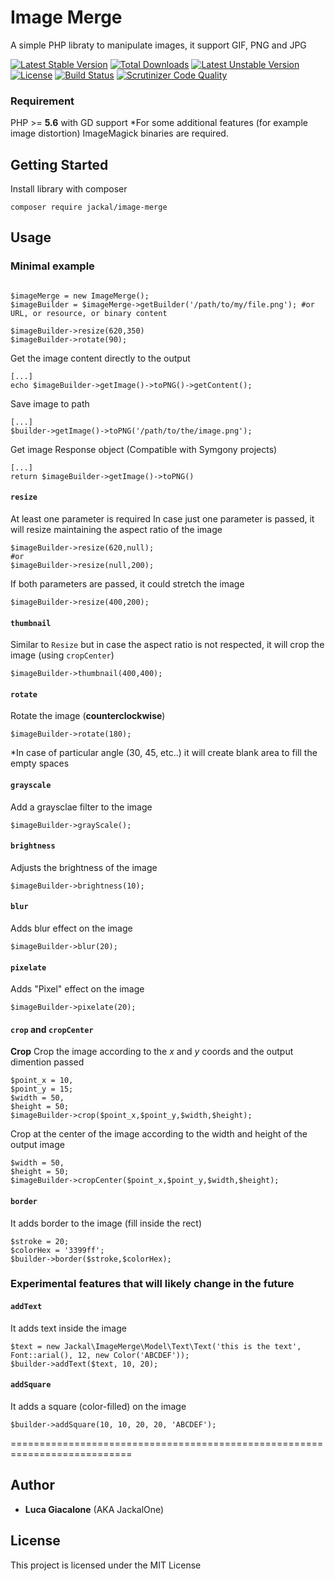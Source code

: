 # Image Merge
A simple PHP libraty to manipulate images, it support GIF, PNG and JPG

[![Latest Stable Version](https://poser.pugx.org/jackal/image-merge/v/stable)](https://packagist.org/packages/jackal/image-merge)
[![Total Downloads](https://poser.pugx.org/jackal/image-merge/downloads)](https://packagist.org/packages/jackal/image-merge)
[![Latest Unstable Version](https://poser.pugx.org/jackal/image-merge/v/unstable)](https://packagist.org/packages/jackal/image-merge)
[![License](https://poser.pugx.org/jackal/image-merge/license)](https://packagist.org/packages/jackal/image-merge)
[![Build Status](https://travis-ci.org/lucajackal85/BinLocator.svg?branch=master)](https://travis-ci.org/lucajackal85/BinLocator)
[![Scrutinizer Code Quality](https://scrutinizer-ci.com/g/lucajackal85/ImageMerge/badges/quality-score.png?b=master)](https://scrutinizer-ci.com/g/lucajackal85/ImageMerge/?branch=master)

### Requirement
PHP >= **5.6** with GD support
*For some additional features (for example image distortion) ImageMagick binaries are required.

## Getting Started
Install library with composer
```
composer require jackal/image-merge
```
## Usage
### Minimal example
```

$imageMerge = new ImageMerge();
$imageBuilder = $imageMerge->getBuilder('/path/to/my/file.png'); #or URL, or resource, or binary content

$imageBuilder->resize(620,350)
$imageBuilder->rotate(90);
```
Get the image content directly to the output     
```
[...]
echo $imageBuilder->getImage()->toPNG()->getContent();  
```
Save image to path
```
[...]
$builder->getImage()->toPNG('/path/to/the/image.png');
```
Get image Response object (Compatible with Symgony projects)
```
[...]
return $imageBuilder->getImage()->toPNG()
```

#### `resize`
At least one parameter is required
In case just one parameter is passed, it will resize maintaining the aspect ratio of the image
```
$imageBuilder->resize(620,null);
#or
$imageBuilder->resize(null,200);
```
If both parameters are passed, it could stretch the image
```
$imageBuilder->resize(400,200);
```
#### `thumbnail`
Similar to `Resize` but in case the aspect ratio is not respected, it will crop the image (using `cropCenter`)
```
$imageBuilder->thumbnail(400,400);
```
#### `rotate`
Rotate the image (**counterclockwise**)
```
$imageBuilder->rotate(180);
```
*In case of particular angle (30, 45, etc..) it will create blank area to fill the empty spaces
#### `grayscale`
Add a graysclae filter to the image
```
$imageBuilder->grayScale();
```
#### `brightness`
Adjusts the brightness of the image
```
$imageBuilder->brightness(10);
```
#### `blur`
Adds blur effect on the image
```
$imageBuilder->blur(20);
```
#### `pixelate`
Adds "Pixel" effect on the image
```
$imageBuilder->pixelate(20);
```
#### `crop` and `cropCenter`
**Crop** 
Crop the image according to the *x* and *y* coords and the output dimention passed
```
$point_x = 10,
$point_y = 15;
$width = 50,
$height = 50;
$imageBuilder->crop($point_x,$point_y,$width,$height);
```
Crop at the center of the image according to the width and height of the output image
```
$width = 50,
$height = 50;
$imageBuilder->cropCenter($point_x,$point_y,$width,$height);
```
#### `border`
It adds border to the image (fill inside the rect)
```
$stroke = 20;
$colorHex = '3399ff';
$builder->border($stroke,$colorHex);
```
### Experimental features that will likely change in the future
#### `addText`
It adds text inside the image
```
$text = new Jackal\ImageMerge\Model\Text\Text('this is the text', Font::arial(), 12, new Color('ABCDEF'));
$builder->addText($text, 10, 20);
```
#### `addSquare`
It adds a square (color-filled) on the image
```
$builder->addSquare(10, 10, 20, 20, 'ABCDEF');
```
===========================================================================
## Author
* **Luca Giacalone** (AKA JackalOne)

## License
This project is licensed under the MIT License
